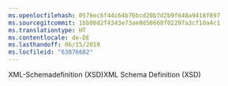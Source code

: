```yaml
---
ms.openlocfilehash: 0576ec6f44c64b76bcd20b7d2b9f648a9418f897
ms.sourcegitcommit: 1bb00d2f4343e73ae8d58668f02297a3cf10a4c1
ms.translationtype: HT
ms.contentlocale: de-DE
ms.lasthandoff: 06/15/2019
ms.locfileid: "63876682"
---
```

<span data-ttu-id="361bb-101">XML-Schemadefinition (XSD)</span><span class="sxs-lookup"><span data-stu-id="361bb-101">XML Schema Definition (XSD)</span></span>